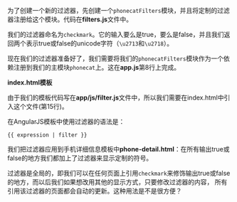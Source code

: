 为了创建一个新的过滤器，先创建一个```phonecatFilters```模块，并且将定制的过滤器注册给这个模块。代码在**filters.js**文件中。

我们的过滤器命名为```checkmark```。它的输入要么是true，要么是false，并且我们返回两个表示true或false的unicode字符（```\u2713```和```\u2718```）。

现在我们的过滤器准备好了，我们需要将我们的```phonecatFilters```模块作为一个依赖注册到我们的主模块```phonecat```上。这在**app.js**第8行上完成。

 **index.html模板**

由于我们的模板代码写在**app/js/filter.js**文件中，所以我们需要在index.html中引入这个文件(第15行)。

在AngularJS模板中使用过滤器的语法是：

```{{ expression | filter }}```

我们把过滤器应用到手机详细信息模板中**phone-detail.html**：在所有输出true或false的地方我们都加上了过滤器来显示定制的符号。

过滤器是全局的，即我们可以在任何页面上引用```checkmark```来修饰输出true或false的地方，而以后我们如果想改用其他的显示方式，只要修改过滤器的内容，
所有引用该过滤器的页面都会自动的更新。这种用法是不是很方便？
